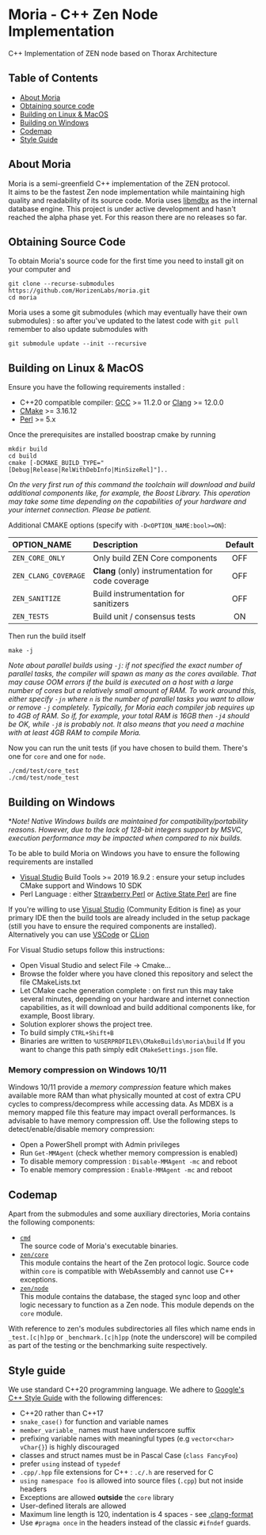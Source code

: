 # Moria - C++ Zen Node Implementation

C++ Implementation of ZEN node based on Thorax Architecture

## Table of Contents

- [About Moria](#about-moria)
- [Obtaining source code](#obtaining-source-code)
- [Building on Linux & MacOS](#building-on-linux--macos)
- [Building on Windows](#building-on-windows)
- [Codemap](#codemap)
- [Style Guide](#style-guide)

[CMake]: http://cmake.org
[Google's C++ Style Guide]: https://google.github.io/styleguide/cppguide.html
[libmdbx]: https://gitflic.ru/project/erthink/
[Visual Studio]: https://www.visualstudio.com/downloads
[VSCode]: https://www.visualstudio.com/downloads
[CLion]: https://www.jetbrains.com/clion/download/

## About Moria

Moria is a semi-greenfield C++ implementation of the ZEN protocol.  
It aims to be the fastest Zen node implementation while maintaining high quality and readability of its source code.
Moria uses [libmdbx] as the internal database engine.
This project is under active development and hasn't reached the alpha phase yet. For this reason there are no releases so far.

## Obtaining Source Code

To obtain Moria's source code for the first time you need to install git on your computer and
```shell
git clone --recurse-submodules https://github.com/HorizenLabs/moria.git
cd moria
```
Moria uses a some git submodules (which may eventually have their own submodules) : so after you've updated to the latest code with `git pull` remember to also update submodules with
```shell
git submodule update --init --recursive
```
## Building on Linux & MacOS

Ensure you have the following requirements installed :
- C++20 compatible compiler: [GCC](https://www.gnu.org/software/gcc/) >= 11.2.0 or [Clang](https://clang.llvm.org/) >= 12.0.0
- [CMake] >= 3.16.12
- [Perl](https://www.perl.org/) >= 5.x

Once the prerequisites are installed boostrap cmake by running
```shell
mkdir build
cd build
cmake [-DCMAKE_BUILD_TYPE="[Debug|Release|RelWithDebInfo|MinSizeRel]"]..
```
_On the very first run of this command the toolchain will download and build additional components like, for example, the Boost Library.
This operation may take some time depending on the capabilities of your hardware and your internet connection.
Please be patient._

Additional CMAKE options (specify with `-D<OPTION_NAME:bool>=ON`):

| OPTION_NAME          | Description                                        | Default |
|:---------------------|:---------------------------------------------------|:-------:|
| `ZEN_CORE_ONLY`      | Only build ZEN Core components                     |   OFF   |
| `ZEN_CLANG_COVERAGE` | **Clang** (only) instrumentation for code coverage |   OFF   |
| `ZEN_SANITIZE`       | Build instrumentation for sanitizers               |   OFF   |
| `ZEN_TESTS`          | Build unit / consensus tests                       |   ON    |

Then run the build itself
```shell
make -j
```
_Note about parallel builds using `-j`: if not specified the exact number of parallel tasks, the compiler will spawn as many
as the cores available. That may cause OOM errors if the build is executed on a host with a large number of cores but a relatively
small amount of RAM. To work around this, either specify `-jn` where `n` is the number of parallel tasks you want to allow or
remove `-j` completely. Typically, for Moria each compiler job requires up to 4GB of RAM. So if, for example, your total RAM is 16GB
then `-j4` should be OK, while `-j8` is probably not. It also means that you need a machine with at least 4GB RAM to compile Moria._

Now you can run the unit tests (if you have chosen to build them. There's one for `core` and one for `node`.
```shell
./cmd/test/core_test
./cmd/test/node_test
```

## Building on Windows
**Note! Native Windows builds are maintained for compatibility/portability reasons.
However, due to the lack of 128-bit integers support by MSVC, execution performance may be impacted when compared to *nix builds.**

To be able to build Moria on Windows you have to ensure the following requirements are installed
- [Visual Studio] Build Tools >= 2019 16.9.2 : ensure your setup includes CMake support and Windows 10 SDK 
- Perl Language : either [Strawberry Perl](https://strawberryperl.com/) or [Active State Perl](https://www.activestate.com/products/perl/) are fine

If you're willing to use [Visual Studio] (Community Edition is fine) as your primary IDE then the build tools are already included in the setup package (still you have to ensure the required components are installed).
Alternatively you can use [VSCode] or [CLion]

For Visual Studio setups follow this instructions:
- Open Visual Studio and select File -> Cmake...
- Browse the folder where you have cloned this repository and select the file CMakeLists.txt
- Let CMake cache generation complete : on first run this may take several minutes, depending on your hardware and internet connection capabilities,  as it will download and build additional components like, for example, Boost library.
- Solution explorer shows the project tree.
- To build simply `CTRL+Shift+B`
- Binaries are written to `%USERPROFILE%\CMakeBuilds\moria\build` If you want to change this path simply edit `CMakeSettings.json` file.

### Memory compression on Windows 10/11

Windows 10/11 provide a _memory compression_ feature which makes available more RAM than what physically mounted at cost of extra CPU cycles to compress/decompress while accessing data. As MDBX is a memory mapped file this feature may impact overall performances. Is advisable to have memory compression off.
Use the following steps to detect/enable/disable memory compression:
* Open a PowerShell prompt with Admin privileges
* Run `Get-MMAgent` (check whether memory compression is enabled)
* To disable memory compression : `Disable-MMAgent -mc` and reboot
* To enable memory compression : `Enable-MMAgent -mc` and reboot

## Codemap
Apart from the submodules and some auxiliary directories, Moria contains the following components:
* [`cmd`](./cmd)
  <br /> The source code of Moria's executable binaries.
* [`zen/core`](./zen/core)
  <br /> This module contains the heart of the Zen protocol logic.
  Source code within `core` is compatible with WebAssembly and cannot use C++ exceptions.
* [`zen/node`](./zen/node)
  <br /> This module contains the database, the staged sync loop and other logic necessary to function as a Zen node.
  This module depends on the `core` module.

With reference to zen's modules subdirectories all files which name ends in `_test.[c|h]pp` or `_benchmark.[c|h]pp` (note the underscore) 
will be compiled as part of the testing or the benchmarking suite respectively.

## Style guide
We use standard C++20 programming language.
We adhere to [Google's C++ Style Guide] with the following differences:
- C++20 rather than C++17
- `snake_case()` for function and variable names
- `member_variable_` names must have underscore suffix
- prefixing variable names with meaningful types (e.g `vector<char> vChar{}`) is highly discouraged
- classes and struct names must be in Pascal Case (`class FancyFoo`)
- prefer `using` instead of `typedef`
- `.cpp/.hpp` file extensions for C++ : `.c/.h` are reserved for C
- `using namespace foo` is allowed into source files (`.cpp`) but not inside headers
- Exceptions are allowed **outside** the `core` library
- User-defined literals are allowed
- Maximum line length is 120, indentation is 4 spaces - see [.clang-format](.clang-format)
- Use `#pragma once` in the headers instead of the classic `#ifndef` guards.